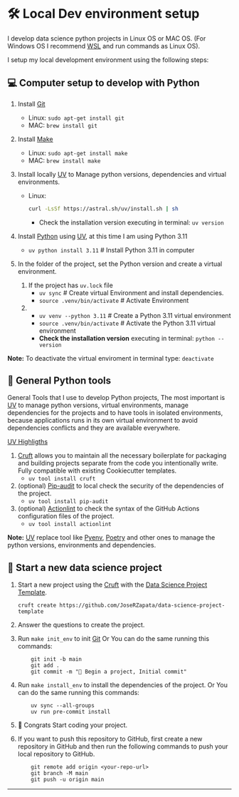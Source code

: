 # 🛠️ Local Dev environment setup

I develop data science python projects in Linux OS or MAC OS. (For Windows OS I recommend [WSL] and run commands as Linux OS).

I setup my local development environment using the following steps:

## 💻 Computer setup to develop with Python

1. Install [Git]
      - Linux: `sudo apt-get install git`
      - MAC: `brew install git`
2. Install [Make]
      - Linux: `sudo apt-get install make`
      - MAC: `brew install make`
3. Install locally [UV] to Manage python versions, dependencies and virtual environments.
      - Linux:

        ```bash title="Install uv in Linux or MACOS"
        curl -LsSf https://astral.sh/uv/install.sh | sh
        ```

        - Check the installation version executing in terminal: `uv version`

4. Install [Python] using [UV], at this time I am using Python 3.11  
      - `uv python install 3.11` # Install Python 3.11 in computer

5. In the folder of the project, set the Python version and create a virtual environment.
   1. If the project has `uv.lock` file
      - `uv sync` # Create virtual Environment and install dependencies.
      - `source .venv/bin/activate` # Activate Environment
   2.
      - `uv venv --python 3.11` # Create a Python 3.11 virtual environment
      - `source .venv/bin/activate` # Activate the Python 3.11 virtual environment
      - **Check the installation version** executing in terminal: `python --version`

**Note:** To deactivate the virtual enviroment in terminal type: `deactivate`

## 🐍 General Python tools

General Tools that I use to develop Python projects, The most important is [UV] to manage python versions, virtual environments, manage dependencies for the projects and to have tools in isolated environments, because applications runs in its own virtual environment to avoid dependencies conflicts and they are available everywhere.

[UV Highligths](https://github.com/astral-sh/uv?tab=readme-ov-file#highlights)

1. [Cruft] allows you to maintain all the necessary boilerplate for packaging and building projects separate from the code you intentionally write. Fully compatible with existing Cookiecutter templates.
      - `uv tool install cruft`
2. (optional) [Pip-audit] to local check the security of the dependencies of the project.
      - `uv tool install pip-audit`
3. (optional) [Actionlint] to check the syntax of the GitHub Actions configuration files of the project.
      - `uv tool install actionlint`

**Note:** [UV] replace tool like [Pyenv], [Poetry] and other ones to manage the python versions, environments and dependencies.

## 📁 Start a new data science project

1. Start a new project using the [Cruft] with the [Data Science Project Template].

    ```shell title="create project"
    cruft create https://github.com/JoseRZapata/data-science-project-template
    ```

2. Answer the questions to create the project.
3. Run `make init_env` to init [Git] Or You can do the same running this commands:

    ```shell title="init environment"
        git init -b main
        git add .
        git commit -m "🎉 Begin a project, Initial commit"
    ```

4. Run `make install_env` to install the dependencies of the project. Or You can do the same running this commands:

    ```shell title="install dependencies"
        uv sync --all-groups
        uv run pre-commit install
    ```

5. 🎉 Congrats Start coding your project.

6. If you want to push this repository to GitHub, first create a new repository in GitHub and then run the following commands to push your local repository to GitHub.

    ```shell title="push to GitHub"
        git remote add origin <your-repo-url>
        git branch -M main
        git push -u origin main
    ```

---
[Actionlint]: https://github.com/Mateusz-Grzelinski/actionlint-py
[Cruft]: https://cruft.github.io/cruft/
[Data Science Project Template]: https://github.com/JoseRZapata/data-science-project-template
[Git]: https://git-scm.com/
[Make]: https://www.gnu.org/software/make/manual/make.html
[Pip-audit]: https://github.com/pypa/pip-audit
[Poetry]: https://python-poetry.org/docs/
[Pyenv]: https://github.com/pyenv/pyenv?tab=readme-ov-file#installation
[Python]: https://www.python.org/downloads/
[UV]: https://docs.astral.sh/uv/
[WSL]: https://docs.microsoft.com/en-us/windows/wsl/install
